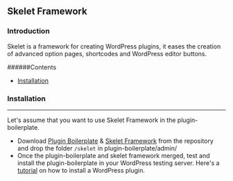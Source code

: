 ## Skelet Framework

### Introduction

Skelet is a framework for creating WordPress plugins, it eases the creation of advanced option pages, shortcodes and WordPress editor buttons.

######Contents

* [Installation](https://bitbucket.org/guerillaio/plugin-boilerplate/overview#installation)

### Installation
------------

Let's assume that you want to use Skelet Framework in the plugin-boilerplate.

* Download [Plugin Boilerplate](http://wppb.me) & [Skelet Framework](https://bitbucket.org/guerillaio/skelet/src/16c9cabdaef3281adaa33c8440ecb7df206963da/?at=develop) from the repository and drop the folder `/skelet` in plugin-boilerplate/admin/
* Once the plugin-boilerplate and skelet framework merged, test and install the plugin-boilerplate in your WordPress testing server. Here's a [tutorial](https://codex.wordpress.org/Managing_Plugins#Installing_Plugins) on how to install a WordPress plugin.
